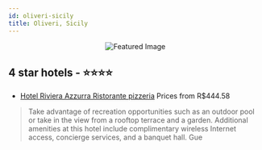 ```yaml
---
id: oliveri-sicily
title: Oliveri, Sicily
---
```


<center><img src="https://i.travelapi.com/hotels/13000000/12540000/12539600/12539517/289e5d82_z.jpg" alt="Featured Image" /></center>


##  4 star hotels - ⭐️⭐️⭐️⭐️

-    [Hotel Riviera Azzurra Ristorante pizzeria](https://us.hurb.com/hotels/oliveri/hotel-riviera-azzurra-ristorante-pizzeria-JNP-JP208288?cmp=18055) Prices from R$444.58
   > Take advantage of recreation opportunities such as an outdoor pool or take in the view from a rooftop terrace and a garden. Additional amenities at this hotel include complimentary wireless Internet access, concierge services, and a banquet hall. Gue
